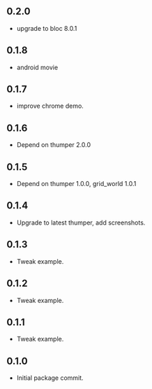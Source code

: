 ## 0.2.0
 - upgrade to bloc 8.0.1

## 0.1.8
 - android movie

## 0.1.7
 - improve chrome demo.

## 0.1.6
 - Depend on thumper 2.0.0

## 0.1.5
 - Depend on thumper 1.0.0, grid_world 1.0.1

## 0.1.4
 - Upgrade to latest thumper, add screenshots.

## 0.1.3
 - Tweak example.

## 0.1.2
 - Tweak example.

## 0.1.1
 - Tweak example.

## 0.1.0
 - Initial package commit.
